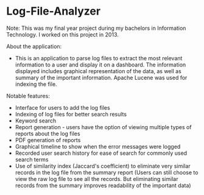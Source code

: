 # Log-File-Analyzer
Note: This was my final year project during my bachelors in Information Technology. I worked on this project in 2013.

About the application:
- This is an application to parse log files to extract the most relevant information to a user and display it on a dashboard. The information displayed includes graphical representation of the data, as well as summary of the important information. Apache Lucene was used for indexing the file. 

Notable features:
  - Interface for users to add the log files
  - Indexing of log files for better search results
  - Keyword search
  - Report generation - users have the option of viewing multiple types of reports about the log files
  - PDF generation of reports
  - Graphical timeline to show when the error messages were logged
  - Recorded user search history for ease of search for commonly used search terms
  - Use of similarity index (Jaccard's coefficient) to eliminate very similar records in the log file from the summary report       (Users can still choose to view the raw log file to see all the records. But eliminating similar records from the summary        improves readability of the important data)


